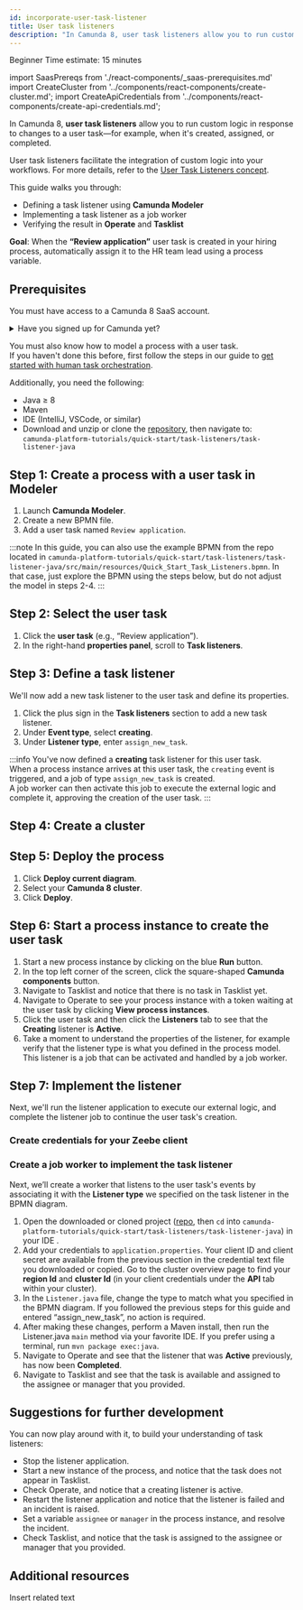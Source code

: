 ```yaml
---
id: incorporate-user-task-listener
title: User task listeners
description: "In Camunda 8, user task listeners allow you to run custom logic when a user task is created, assigned, or completed."
---
```


<span class="badge badge--beginner">Beginner</span>
<span class="badge badge--medium">Time estimate: 15 minutes</span>

import SaasPrereqs from './react-components/\_saas-prerequisites.md'
import CreateCluster from '../components/react-components/create-cluster.md';
import CreateApiCredentials from '../components/react-components/create-api-credentials.md';

In Camunda 8, **user task listeners** allow you to run custom logic in response to changes to a user task—for example, when it's created, assigned, or completed.

User task listeners facilitate the integration of custom logic into your workflows. For more details, refer to the [User Task Listeners concept](../components/concepts/user-task-listeners.md).

This guide walks you through:

- Defining a task listener using **Camunda Modeler**
- Implementing a task listener as a job worker
- Verifying the result in **Operate** and **Tasklist**

**Goal**: When the **“Review application”** user task is created in your hiring process, automatically assign it to the HR team lead using a process variable.

## Prerequisites

You must have access to a Camunda 8 SaaS account.

<details>
   <summary>Have you signed up for Camunda yet?</summary>
   <SaasPrereqs/>
</details>

You must also know how to model a process with a user task.  
If you haven't done this before, first follow the steps in our guide to [get started with human task orchestration](./getting-started-orchestrate-human-tasks.md).

Additionally, you need the following:

- Java ≥ 8
- Maven
- IDE (IntelliJ, VSCode, or similar)
- Download and unzip or clone the [repository](https://github.com/camunda/camunda-platform-tutorials), then navigate to:  
  `camunda-platform-tutorials/quick-start/task-listeners/task-listener-java`

## Step 1: Create a process with a user task in Modeler

1. Launch **Camunda Modeler**.
2. Create a new BPMN file.
3. Add a user task named `Review application`.

:::note
In this guide, you can also use the example BPMN from the repo located in `camunda-platform-tutorials/quick-start/task-listeners/task-listener-java/src/main/resources/Quick_Start_Task_Listeners.bpmn`.
In that case, just explore the BPMN using the steps below, but do not adjust the model in steps 2-4.
:::

<!---![camunda modeler with user task](path-to-screenshot1.png)--->

## Step 2: Select the user task

1. Click the **user task** (e.g., “Review application”).
2. In the right-hand **properties panel**, scroll to **Task listeners**.

<!--- ![properties panel with user task details](path-to-screenshot2.png)--->

## Step 3: Define a task listener

We'll now add a new task listener to the user task and define its properties.

1. Click the plus sign in the **Task listeners** section to add a new task listener.
2. Under **Event type**, select **creating**.
3. Under **Listener type**, enter `assign_new_task`.

<!---![add task listener UI](path-to-screenshot3.png)--->

:::info
You've now defined a **creating** task listener for this user task.  
When a process instance arrives at this user task, the `creating` event is triggered, and a job of type `assign_new_task` is created.  
A job worker can then activate this job to execute the external logic and complete it, approving the creation of the user task.
:::

## Step 4: Create a cluster

<CreateCluster/>

## Step 5: Deploy the process

1. Click **Deploy current diagram**.
2. Select your **Camunda 8 cluster**.
3. Click **Deploy**.

<!-- ![deploy the process](path-to-screenshot4.png) -->

## Step 6: Start a process instance to create the user task

1. Start a new process instance by clicking on the blue **Run** button.
2. In the top left corner of the screen, click the square-shaped **Camunda components** button.
3. Navigate to Tasklist and notice that there is no task in Tasklist yet.
4. Navigate to Operate to see your process instance with a token waiting at the user task by clicking **View process instances**.
5. Click the user task and then click the **Listeners** tab to see that the **Creating** listener is **Active**.
6. Take a moment to understand the properties of the listener, for example verify that the listener type is what you defined in the process model. This listener is a job that can be activated and handled by a job worker.

## Step 7: Implement the listener

Next, we'll run the listener application to execute our external logic, and complete the listener job to continue the user task's creation.

### Create credentials for your Zeebe client

<CreateApiCredentials/>

### Create a job worker to implement the task listener

Next, we’ll create a worker that listens to the user task's events by associating it with the **Listener type** we specified on the task listener in the BPMN diagram.

1. Open the downloaded or cloned project ([repo](https://github.com/camunda/camunda-platform-tutorials), then `cd` into `camunda-platform-tutorials/quick-start/task-listeners/task-listener-java`) in your IDE .
2. Add your credentials to `application.properties`. Your client ID and client secret are available from the previous section in the credential text file you downloaded or copied. Go to the cluster overview page to find your **region Id** and **cluster Id** (in your client credentials under the **API** tab within your cluster).
3. In the `Listener.java` file, change the type to match what you specified in the BPMN diagram. If you followed the previous steps for this guide and entered “assign_new_task”, no action is required.
4. After making these changes, perform a Maven install, then run the Listener.java `main` method via your favorite IDE. If you prefer using a terminal, run `mvn package exec:java`.
5. Navigate to Operate and see that the listener that was **Active** previously, has now been **Completed**.
6. Navigate to Tasklist and see that the task is available and assigned to the assignee or manager that you provided.

## Suggestions for further development

You can now play around with it, to build your understanding of task listeners:

- Stop the listener application.
- Start a new instance of the process, and notice that the task does not appear in Tasklist.
- Check Operate, and notice that a creating listener is active.
- Restart the listener application and notice that the listener is failed and an incident is raised.
- Set a variable `assignee` or `manager` in the process instance, and resolve the incident.
- Check Tasklist, and notice that the task is assigned to the assignee or manager that you provided.

## Additional resources

Insert related text
